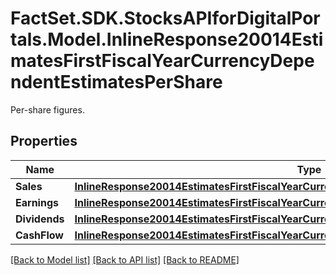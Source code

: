 # FactSet.SDK.StocksAPIforDigitalPortals.Model.InlineResponse20014EstimatesFirstFiscalYearCurrencyDependentEstimatesPerShare
Per-share figures.

## Properties

Name | Type | Description | Notes
------------ | ------------- | ------------- | -------------
**Sales** | [**InlineResponse20014EstimatesFirstFiscalYearCurrencyDependentEstimatesPerShareSales**](InlineResponse20014EstimatesFirstFiscalYearCurrencyDependentEstimatesPerShareSales.md) |  | [optional] 
**Earnings** | [**InlineResponse20014EstimatesFirstFiscalYearCurrencyDependentEstimatesPerShareEarnings**](InlineResponse20014EstimatesFirstFiscalYearCurrencyDependentEstimatesPerShareEarnings.md) |  | [optional] 
**Dividends** | [**InlineResponse20014EstimatesFirstFiscalYearCurrencyDependentEstimatesPerShareDividends**](InlineResponse20014EstimatesFirstFiscalYearCurrencyDependentEstimatesPerShareDividends.md) |  | [optional] 
**CashFlow** | [**InlineResponse20014EstimatesFirstFiscalYearCurrencyDependentEstimatesPerShareCashFlow**](InlineResponse20014EstimatesFirstFiscalYearCurrencyDependentEstimatesPerShareCashFlow.md) |  | [optional] 

[[Back to Model list]](../README.md#documentation-for-models) [[Back to API list]](../README.md#documentation-for-api-endpoints) [[Back to README]](../README.md)

